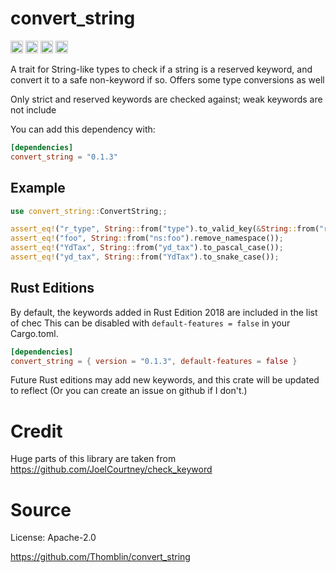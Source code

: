  # convert_string
 
[<img alt="github" src="https://img.shields.io/badge/github-thomblin/convert_string-8da0cb?style=for-the-badge&labelColor=555555&logo=github" height="20">](https://github.com/thomblin/convert_string)
[<img alt="crates.io" src="https://img.shields.io/crates/v/convert_string?style=for-the-badge&color=fc8d62&logo=rust" height="20">](https://crates.io/crates/convert_string)
[<img alt="docs.rs" src="https://img.shields.io/docsrs/convert_string?logo=docs.rs&labelColor=555555" height="20">](https://docs.rs/convert_string)
[<img alt="build status" src="https://img.shields.io/github/actions/workflow/status/Thomblin/convert_string/rust.yml?branch=main&style=for-the-badge" height="20">](https://github.com/thomblin/convert_string/actions?query=branch%3Amain)

 A trait for String-like types to check if a string is a reserved keyword,
 and convert it to a safe non-keyword if so. Offers some type conversions as well
 
 Only strict and reserved keywords are checked against; weak keywords are not include
 
 You can add this dependency with:
 
 ```toml
 [dependencies]
 convert_string = "0.1.3"
 ```
 
 ## Example
 
 ```rust
 use convert_string::ConvertString;;
 
 assert_eq!("r_type", String::from("type").to_valid_key(&String::from("r")));
 assert_eq!("foo", String::from("ns:foo").remove_namespace());
 assert_eq!("YdTax", String::from("yd_tax").to_pascal_case());
 assert_eq!("yd_tax", String::from("YdTax").to_snake_case());
 
 ```
 
 ## Rust Editions
 
 By default, the keywords added in Rust Edition 2018 are included in the list of chec
 This can be disabled with `default-features = false` in your Cargo.toml.
 
 ```toml
 [dependencies]
 convert_string = { version = "0.1.3", default-features = false }
 ```
 
 Future Rust editions may add new keywords, and this crate will be updated to reflect
 (Or you can create an issue on github if I don't.)
 
 # Credit
 
 Huge parts of this library are taken from <https://github.com/JoelCourtney/check_keyword>
  
 # Source
 
 License: Apache-2.0

 <https://github.com/Thomblin/convert_string>